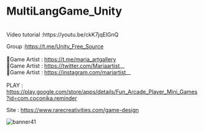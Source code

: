 # MultiLangGame_Unity
<br />
Video tutorial :https://youtu.be/ckK7jqElGnQ <br />

Group :https://t.me/Unity_Free_Source<br /><br />
🎨Game Artist : https://t.me/maria_artgallery<br />
🎨Game Artist : https://twitter.com/Mariaartist__ <br />
🎨Game Artist : https://instagram.com/mariartist__ <br /><br />
PLAY : https://play.google.com/store/apps/details/Fun_Arcade_Player_Mini_Games?id=com.coconika.reminder<br />

Site : https://www.rarecreativities.com/game-design <br />

![banner41](https://user-images.githubusercontent.com/83016119/215310433-7b50e5fc-8476-4704-9ea5-38d01ce070de.png)
